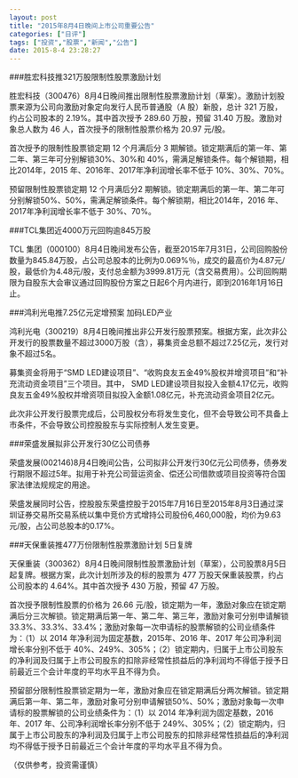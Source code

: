 ```yaml
---
layout: post
title: "2015年8月4日晚间上市公司重要公告"
categories: ["日评"]
tags: ["投资","股票","新闻","公告"]
date: 2015-8-4 23:28:27
---
```

###胜宏科技推321万股限制性股票激励计划

胜宏科技（300476）8月4日晚间推出限制性股票激励计划（草案）。激励计划股票来源为公司向激励对象定向发行人民币普通股（A 股）新股，总计 321 万股，约占公司股本的 2.19%。其中首次授予 289.60 万股，预留 31.40 万股。激励对象总人数为 46 人，首次授予的限制性股票价格为 20.97 元/股。

首次授予的限制性股票锁定期 12 个月满后分 3 期解锁。锁定期满后的第一年、第二年、第三年可分别解锁30%、30%和 40%，需满足解锁条件。每个解锁期，相比2014年，2015 年、2016年、2017年净利润增长率不低于 10%、30%、70%。

预留限制性股票锁定期 12 个月满后分2 期解锁。锁定期满后的第一年、第二年可分别解锁50%、50%，需满足解锁条件。每个解锁期，相比2014年，2016 年、2017年净利润增长率不低于 30%、70%。

###TCL集团近4000万元回购逾845万股

TCL 集团（000100）8月4日晚间发布公告，截至2015年7月31日，公司回购股份数量为845.84万股，占公司总股本的比例为0.069%％，成交的最高价为4.87元/股，最低价为4.48元/股，支付总金额为3999.81万元（含交易费用）。公司回购期限为自股东大会审议通过回购股份方案之日起6个月内进行，即到2016年1月16日止。

###鸿利光电推7.25亿元定增预案 加码LED产业

鸿利光电（300219）8月4日晚间推出非公开发行股票预案。根据方案，此次非公开发行的股票数量不超过3000万股（含），募集资金总额不超过7.25亿元，发行对象不超过5名。

募集资金将用于“SMD LED建设项目”、“收购良友五金49%股权并增资项目”和“补充流动资金项目”三个项目。其中， SMD LED建设项目拟投入金额4.17亿元，收购良友五金49%股权并增资项目拟投入金额1.08亿元，补充流动资金项目2亿元。

此次非公开发行股票完成后，公司股权分布将发生变化，但不会导致公司不具备上市条件，不会导致公司控股股东与实际控制人发生变更。

###荣盛发展拟非公开发行30亿公司债券

荣盛发展(002146)8月4日晚间公告，公司拟非公开发行30亿元公司债券，债券发行期限不超过5年。拟用于补充公司营运资金、偿还公司借款或项目投资等符合国家法律法规规定的用途。

荣盛发展同时公告，控股股东荣盛控股于2015年7月16日至2015年8月3日通过深圳证券交易所交易系统以集中竞价方式增持公司股份6,460,000股，均价为9.63元/股，占公司总股本的0.17%。

###天保重装推477万份限制性股票激励计划 5日复牌

天保重装（300362）8月4日晚间限制性股票激励计划（草案），公司股票8月5日起复牌。根据方案，此次计划所涉及的标的股票为 477 万股天保重装股票，约占公司股本的 4.64%。其中首次授予 430 万股，预留 47 万股。

首次授予限制性股票的价格为 26.66 元/股，锁定期为一年，激励对象应在锁定期满后分三次解锁。锁定期满后第一年、第二年、第三年，激励对象可分别申请解锁33.3%、33.3%、33.4%；激励对象每一次申请标的股票解锁的公司业绩条件为：（1）以 2014 年净利润为固定基数，2015年、2016 年、2017 年公司净利润增长率分别不低于 40%、249%、305%；（2）锁定期内，归属于上市公司股东的净利润及归属于上市公司股东的扣除非经常性损益后的净利润均不得低于授予日前最近三个会计年度的平均水平且不得为负。

预留部分限制性股票锁定期为一年，激励对象应在锁定期满后分两次解锁。锁定期满后第一年、第二年，激励对象可分别申请解锁50%、50%；激励对象每一次申请标的股票解锁的公司业绩条件为：（1）以 2014 年净利润为固定基数，2016 年、2017 年、公司净利润增长率分别不低于 249%、305%；（2）锁定期内，归属于上市公司股东的净利润及归属于上市公司股东的扣除非经常性损益后的净利润均不得低于授予日前最近三个会计年度的平均水平且不得为负。

（仅供参考，投资需谨慎）
